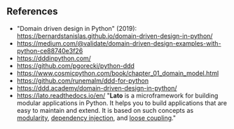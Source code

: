 
## References

- "Domain driven design in Python" (2019): https://bernardstanislas.github.io/domain-driven-design-in-python/
- https://medium.com/@validate/domain-driven-design-examples-with-python-ce88740e3f26
- https://dddinpython.com/
- https://github.com/pgorecki/python-ddd
- https://www.cosmicpython.com/book/chapter_01_domain_model.html
- https://github.com/runemalm/ddd-for-python
- https://ddd.academy/domain-driven-design-in-python/
- https://lato.readthedocs.io/en/ "**Lato** is a microframework for building modular applications in Python. It helps you to build applications that are easy to maintain and extend. It is based on such concepts as [modularity](https://en.wikipedia.org/wiki/Modular_programming), [dependency injection](https://en.wikipedia.org/wiki/Dependency_injection), and [loose coupling](https://en.m.wikipedia.org/wiki/Loose_coupling)."